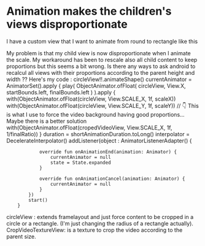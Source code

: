 
# Animation makes the children's views disproportionate

I have a custom view that I want to animate from round to rectangle like this

My problem is that my child view is now disproportionate when I animate the scale.
My workaround has been to rescale also all child content to keep proportions but this seems a bit wrong.
Is there any ways to ask android to recalcul all views with their proportions according to the parent height and width ??
Here's my code :
    circleView!!.animateShape()
        currentAnimator = AnimatorSet().apply {
            play(
                ObjectAnimator.ofFloat(
                    circleView,
                    View.X,
                    startBounds.left,
                    finalBounds.left
                )
            ).apply {
                with(ObjectAnimator.ofFloat(circleView, View.SCALE_X, 1f, scaleX))
                with(ObjectAnimator.ofFloat(circleView, View.SCALE_Y, 1f, scaleY))
                // 👇 This is what I use to force the video background having good proportions... Maybe there is a better solution
                with(ObjectAnimator.ofFloat(cropedVideoView, View.SCALE_X, 1f, 1/finalRatio)) 
            }
            duration = shortAnimationDuration.toLong()
            interpolator = DecelerateInterpolator()
            addListener(object : AnimatorListenerAdapter() {

                override fun onAnimationEnd(animation: Animator) {
                    currentAnimator = null
                    state = State.expanded
                }

                override fun onAnimationCancel(animation: Animator) {
                    currentAnimator = null
                }
            })
            start()
        }

circleView : extends framelayout and just force content to be cropped in a circle or a rectangle. (I'm just changing the radius of a rectangle actually).
CropVideoTextureView: is a texture to crop the video according to the parent size.

        